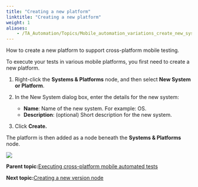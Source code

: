 ```yaml
--- 
title: "Creating a new platform"
linktitle: "Creating a new platform"
weight: 1
aliases: 
    - /TA_Automation/Topics/Mobile_automation_variations_create_new_system.html
---
```


How to create a new platform to support cross-platform mobile testing.

To execute your tests in various mobile platforms, you first need to create a new platform.

1.  Right-click the **Systems & Platforms** node, and then select **New System or Platform**.

2.  In the New System dialog box, enter the details for the new system:

    -   **Name**: Name of the new system. For example: OS.
    -   **Description**: \(optional\) Short description for the new system.
3.  Click **Create.**


The platform is then added as a node beneath the **Systems & Platforms** node.

![](/images//Images/update_Mobile_automation_new_system.png)

**Parent topic:**[Executing cross-platform mobile automated tests](/TA_Automation/Topics/Mobile_automation_FAQ_variations_cross_platform.html)

**Next topic:**[Creating a new version node](/TA_Automation/Topics/Mobile_automation_variations_create_new_version.html)

